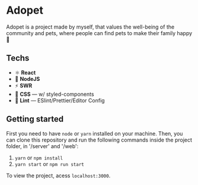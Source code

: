 # Adopet
Adopet is a project made by myself, that values ​​the well-being of the community and pets, where people can find pets to make their family happy 💖


## Techs
-   ⚛  **React**
-  📝 **NodeJS**
- ⚡ **SWR** 
-   💅  **CSS**  — w/ styled-components
-   💖  **Lint**  — ESlint/Prettier/Editor Config

## Getting started

First you need to have `node` or `yarn` installed on your machine. Then, you can clone this repository and run the following commands inside the project folder, in '/server' and '/web':

1. `yarn` or `npm install`
2. `yarn start` or `npm run start`

To view the project, acess `localhost:3000`. 

